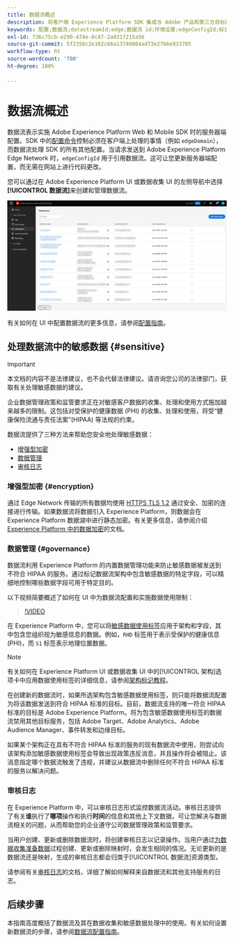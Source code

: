```yaml
---
title: 数据流概述
description: 将客户端 Experience Platform SDK 集成与 Adobe 产品和第三方目标连接起来。
keywords: 配置;数据流;datastreamId;edge;数据流 id;环境设置;edgeConfigId;标识;启用 id 同步;ID 同步容器 ID;沙盒;流入口;事件数据集;目标;客户端代码;属性令牌;目标环境 ID;Cookie 目标;url 目标;分析设置 Blockreport 套件 id;为数据收集准备数据;数据准备;映射器;XDM 映射器;边缘映射器;
exl-id: 736c75cb-e290-474e-8c47-2a031f215a56
source-git-commit: 5f2358c2e102c66a13746004ad73e2766e933705
workflow-type: ht
source-wordcount: '780'
ht-degree: 100%

---
```



# 数据流概述

数据流表示实施 Adobe Experience Platform Web 和 Mobile SDK 时的服务器端配置。SDK 中的[配置命令](../edge/fundamentals/configuring-the-sdk.md)控制必须在客户端上处理的事情（例如 `edgeDomain`），而数据流处理 SDK 的所有其他配置。当请求发送到 Adobe Experience Platform Edge Network 时，`edgeConfigId` 用于引用数据流。这可让您更新服务器端配置，而无需在网站上进行代码更改。

您可以通过在 Adobe Experience Platform UI 或数据收集 UI 的左侧导航中选择&#x200B;**[!UICONTROL 数据流]**&#x200B;来创建和管理数据流。

![UI 中的“数据流”选项卡](assets/overview/datastreams-tab.png)

有关如何在 UI 中配置数据流的更多信息，请参阅[配置指南](./configure.md)。

## 处理数据流中的敏感数据 {#sensitive}

>[!IMPORTANT]
>
>本文档的内容不是法律建议，也不会代替法律建议。请咨询您公司的法律部门，获取有关处理敏感数据的建议。

企业数据管理政策和监管要求正在对敏感客户数据的收集、处理和使用方式施加越来越多的限制。这包括对受保护的健康数据 (PHI) 的收集、处理和使用，将受“健康保险流通与责任法案”(HIPAA) 等法规的约束。

数据流提供了三种方法来帮助您安全地处理敏感数据：

* [增强型加密](#encryption)
* [数据管理](#governance)
* [审核日志](#audit-logs)

### 增强型加密 {#encryption}

通过 Edge Network 传输的所有数据均使用 [HTTPS TLS 1.2](https://datatracker.ietf.org/doc/html/rfc5246) 通过安全、加密的连接进行传输。如果数据流将数据引入 Experience Platform，则数据会在 Experience Platform 数据湖中进行静态加密。有关更多信息，请参阅介绍 [Experience Platform 中的数据加密](../landing/governance-privacy-security/encryption.md)的文档。

### 数据管理 {#governance}

数据流利用 Experience Platform 的内置数据管理功能来防止敏感数据被发送到不符合 HIPAA 的服务。通过标记数据流架构中包含敏感数据的特定字段，可以精细地控制哪些数据字段可用于特定目的。

以下视频简要概述了如何在 UI 中为数据流配置和实施数据使用限制：

>[!VIDEO](https://video.tv.adobe.com/v/3409588/?quality=12&learn=on&speedcontrol=on)

在 Experience Platform 中，您可以将[敏感数据使用标签](../data-governance/labels/reference.md#sensitive)应用于架构和字段，其中包含您组织视为敏感信息的数据。例如，`RHD` 标签用于表示受保护的健康信息 (PHI)，而 `S1` 标签表示地理位置数据。

>[!NOTE]
>
>有关如何在 Experience Platform UI 或数据收集 UI 中的[!UICONTROL 架构]选项卡中应用数据使用标签的详细信息，请参阅[架构标记教程](../xdm/tutorials/labels.md)。

在创建新的数据流时，如果所选架构包含敏感数据使用标签，则只能将数据流配置为将该数据发送到符合 HIPAA 标准的目标。目前，数据流支持的唯一符合 HIPAA 标准的目标是 Adobe Experience Platform。将为包含敏感数据使用标签的数据流禁用其他目标服务，包括 Adobe Target、Adobe Analytics、Adobe Audience Manager、事件转发和边缘目标。

如果某个架构正在具有不符合 HIPAA 标准的服务的现有数据流中使用，则尝试向该架构添加敏感数据使用标签会导致出现政策违反消息，并且操作将会被阻止。该消息指定哪个数据流触发了违规，并建议从数据流中删除任何不符合 HIPAA 标准的服务以解决问题。

### 审核日志

在 Experience Platform 中，可以审核日志形式监控数据流活动。审核日志提供了有关&#x200B;**谁**&#x200B;执行了&#x200B;**哪项**&#x200B;操作和执行&#x200B;**时间**&#x200B;的信息和其他上下文数据，可让您解决与数据流相关的问题，从而帮助您的企业遵守公司数据管理政策和监管要求。

当用户创建、更新或删除数据流时，将创建审核日志以记录操作。当用户通过[为数据收集准备数据](./data-prep.md)过程创建、更新或删除映射时，会发生相同的情况。无论更新的是数据流还是映射，生成的审核日志都会归类于[!UICONTROL 数据流]资源类型。

请参阅有关[审核日志](../landing/governance-privacy-security/audit-logs/overview.md)的文档，详细了解如何解释来自数据流和其他支持服务的日志。

## 后续步骤

本指南高度概括了数据流及其在数据收集和敏感数据处理中的使用。有关如何设置新数据流的步骤，请参阅[数据流配置指南](./configure.md)。
